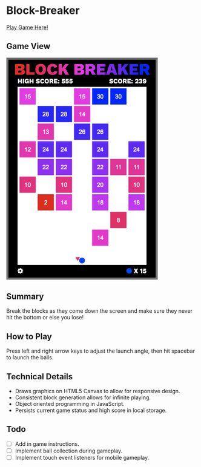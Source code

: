 # Block-Breaker
[Play Game Here!](http://vbejgrowicz.github.io/Block-Breaker/)

## Game View
<img src="/assets/images/Game_View.png" width="400">

## Summary
Break the blocks as they come down the screen and make sure they never hit the bottom or else you lose!

## How to Play
Press left and right arrow keys to adjust the launch angle, then hit spacebar to launch the balls.

## Technical Details
- Draws graphics on HTML5 Canvas to allow for responsive design.
- Consistent block generation allows for infinite playing.
- Object oriented programming in JavaScript.
- Persists current game status and high score in local storage.

## Todo
 - [ ] Add in game instructions.
 - [ ] Implement ball collection during gameplay.
 - [ ] Implement touch event listeners for mobile gameplay.

